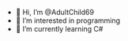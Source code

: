 - 👋 Hi, I’m @AdultChild69
- 👀 I’m interested in programming
- 🌱 I’m currently learning C#


<!---
AdultChild69/AdultChild69 is a ✨ special ✨ repository because its `README.md` (this file) appears on your GitHub profile.
You can click the Preview link to take a look at your changes.
--->
